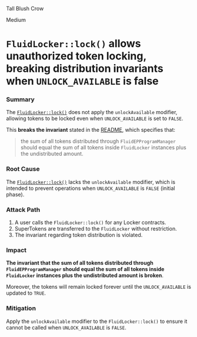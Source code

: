 Tall Blush Crow

Medium

# `FluidLocker::lock()` allows unauthorized token locking, breaking distribution invariants when `UNLOCK_AVAILABLE` is false

### Summary

The [`FluidLocker::lock()`](https://github.com/sherlock-audit/2024-11-superfluid-locking-contract/blob/main/fluid/packages/contracts/src/FluidLocker.sol#L197-L202) does not apply the `unlockAvailable` modifier, allowing tokens to be locked even when `UNLOCK_AVAILABLE` is set to `FALSE`. 

This **breaks the invariant** stated in the [README](https://github.com/sherlock-audit/2024-11-superfluid-locking-contract/blob/main/README.md#q-what-propertiesinvariants-do-you-want-to-hold-even-if-breaking-them-has-a-lowunknown-impact), which specifies that:   
> the sum of all tokens distributed through `FluidEPProgramManager` should equal the sum of all tokens inside `FluidLocker` instances plus the undistributed amount.

### Root Cause

The [`FluidLocker::lock()`](https://github.com/sherlock-audit/2024-11-superfluid-locking-contract/blob/main/fluid/packages/contracts/src/FluidLocker.sol#L197-L202) lacks the `unlockAvailable` modifier, which is intended to prevent operations when `UNLOCK_AVAILABLE` is `FALSE` (initial phase). 

### Attack Path

1. A user calls the `FluidLocker::lock()` for any Locker contracts.
2. SuperTokens are transferred to the `FluidLocker` without restriction.
3. The invariant regarding token distribution is violated.

### Impact

**The invariant that the sum of all tokens distributed through `FluidEPProgramManager` should equal the sum of all tokens inside `FluidLocker` instances plus the undistributed amount is broken**.

Moreover, the tokens will remain locked forever until the `UNLOCK_AVAILABLE` is updated to `TRUE`.

### Mitigation

Apply the `unlockAvailable` modifier to the `FluidLocker::lock()` to ensure it cannot be called when `UNLOCK_AVAILABLE` is `FALSE`.